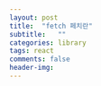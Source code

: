 ```yaml
---
layout: post
title:  "fetch 페치란"
subtitle:   ""
categories: library
tags: react
comments: false
header-img: 
---
```

